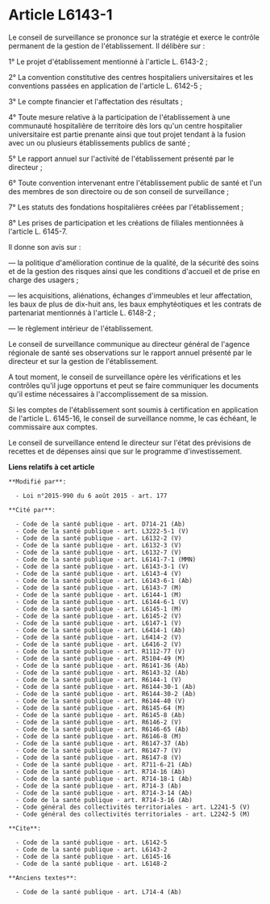 # Article L6143-1

Le conseil de surveillance se prononce sur la stratégie et exerce le contrôle permanent de la gestion de l'établissement. Il
délibère sur : 

1° Le projet d'établissement mentionné à l'article L. 6143-2 ; 

2° La convention constitutive des centres hospitaliers universitaires et les conventions passées en application de l'article
L. 6142-5 ; 

3° Le compte financier et l'affectation des résultats ; 

4° Toute mesure relative à la participation de l'établissement à une communauté hospitalière de territoire dès lors qu'un
centre hospitalier universitaire est partie prenante ainsi que tout projet tendant à la fusion avec un ou plusieurs
établissements publics de santé ; 

5° Le rapport annuel sur l'activité de l'établissement présenté par le directeur ; 

6° Toute convention intervenant entre l'établissement public de santé et l'un des membres de son directoire ou de son conseil
de surveillance ; 

7° Les statuts des fondations hospitalières créées par l'établissement ;

8° Les prises de participation et les créations de filiales mentionnées à l'article L. 6145-7.  

Il donne son avis sur : 

― la politique d'amélioration continue de la qualité, de la sécurité des soins et de la gestion des risques ainsi que les
conditions d'accueil et de prise en charge des usagers ; 

― les acquisitions, aliénations, échanges d'immeubles et leur affectation, les baux de plus de dix-huit ans, les baux
emphytéotiques et les contrats de partenariat mentionnés à l'article L. 6148-2 ; 

― le règlement intérieur de l'établissement. 

Le conseil de surveillance communique au directeur général de l'agence régionale de santé ses observations sur le rapport
annuel présenté par le directeur et sur la gestion de l'établissement.

A tout moment, le conseil de surveillance opère les vérifications et les contrôles qu'il juge opportuns et peut se faire
communiquer les documents qu'il estime nécessaires à l'accomplissement de sa mission. 

Si les comptes de l'établissement sont soumis à certification en application de l'article L. 6145-16, le conseil de
surveillance nomme, le cas échéant, le commissaire aux comptes. 

Le conseil de surveillance entend le directeur sur l'état des prévisions de recettes et de dépenses ainsi que sur le
programme d'investissement.

**Liens relatifs à cet article**

	**Modifié par**:

	  - Loi n°2015-990 du 6 août 2015 - art. 177

	**Cité par**:

	  - Code de la santé publique - art. D714-21 (Ab)
	  - Code de la santé publique - art. L3222-5-1 (V)
	  - Code de la santé publique - art. L6132-2 (V)
	  - Code de la santé publique - art. L6132-3 (V)
	  - Code de la santé publique - art. L6132-7 (V)
	  - Code de la santé publique - art. L6141-7-1 (MMN)
	  - Code de la santé publique - art. L6143-3-1 (V)
	  - Code de la santé publique - art. L6143-4 (V)
	  - Code de la santé publique - art. L6143-6-1 (Ab)
	  - Code de la santé publique - art. L6143-7 (M)
	  - Code de la santé publique - art. L6144-1 (M)
	  - Code de la santé publique - art. L6144-6-1 (V)
	  - Code de la santé publique - art. L6145-1 (M)
	  - Code de la santé publique - art. L6145-2 (V)
	  - Code de la santé publique - art. L6147-1 (V)
	  - Code de la santé publique - art. L6414-1 (Ab)
	  - Code de la santé publique - art. L6414-2 (V)
	  - Code de la santé publique - art. L6416-2 (V)
	  - Code de la santé publique - art. R1112-77 (V)
	  - Code de la santé publique - art. R5104-49 (M)
	  - Code de la santé publique - art. R6141-36 (Ab)
	  - Code de la santé publique - art. R6143-32 (Ab)
	  - Code de la santé publique - art. R6144-1 (V)
	  - Code de la santé publique - art. R6144-30-1 (Ab)
	  - Code de la santé publique - art. R6144-30-2 (Ab)
	  - Code de la santé publique - art. R6144-40 (V)
	  - Code de la santé publique - art. R6145-64 (M)
	  - Code de la santé publique - art. R6145-8 (Ab)
	  - Code de la santé publique - art. R6146-2 (V)
	  - Code de la santé publique - art. R6146-65 (Ab)
	  - Code de la santé publique - art. R6146-8 (M)
	  - Code de la santé publique - art. R6147-37 (Ab)
	  - Code de la santé publique - art. R6147-7 (V)
	  - Code de la santé publique - art. R6147-8 (V)
	  - Code de la santé publique - art. R711-6-21 (Ab)
	  - Code de la santé publique - art. R714-16 (Ab)
	  - Code de la santé publique - art. R714-18-1 (Ab)
	  - Code de la santé publique - art. R714-3 (Ab)
	  - Code de la santé publique - art. R714-3-14 (Ab)
	  - Code de la santé publique - art. R714-3-16 (Ab)
	  - Code général des collectivités territoriales - art. L2241-5 (V)
	  - Code général des collectivités territoriales - art. L2242-5 (M)

	**Cite**:

	  - Code de la santé publique - art. L6142-5
	  - Code de la santé publique - art. L6143-2
	  - Code de la santé publique - art. L6145-16
	  - Code de la santé publique - art. L6148-2

	**Anciens textes**:

	  - Code de la santé publique - art. L714-4 (Ab)
